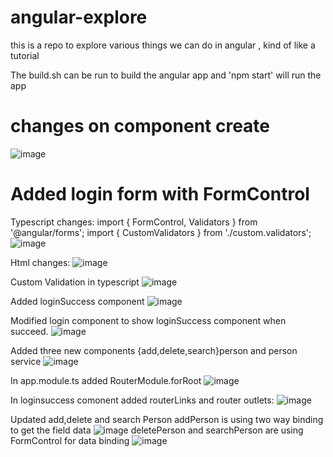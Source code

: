 # angular-explore
this is a repo to explore various things we can do in angular , kind of like a tutorial 

The build.sh can be run to build the angular app and 'npm start' will run the app
# changes on component create

![image](https://user-images.githubusercontent.com/20777854/149267083-c07468d3-f646-4cd4-a1c9-9eb11b6bec6e.png)

# Added login form with FormControl

Typescript changes:
import { FormControl, Validators } from '@angular/forms';
import { CustomValidators } from './custom.validators';
![image](https://user-images.githubusercontent.com/20777854/149295571-2f6fbd9d-e2d8-4cdb-a36f-d002f1c1dcd7.png)

Html changes:
![image](https://user-images.githubusercontent.com/20777854/149295690-324cbc21-b028-44f6-9c0d-7ea8fb55a59d.png)

Custom Validation in typescript
![image](https://user-images.githubusercontent.com/20777854/149295792-1271acc8-1d2f-4c28-a403-a7fce97087c7.png)

Added loginSuccess component
![image](https://user-images.githubusercontent.com/20777854/149296624-e6957e34-813f-444c-8215-b4cbeabe20a0.png)

Modified login component to show loginSuccess component when succeed.
![image](https://user-images.githubusercontent.com/20777854/149296745-342a79d5-cb50-433f-9f62-9c9b6061d2fd.png)

Added three new components {add,delete,search}person and person service
![image](https://user-images.githubusercontent.com/20777854/149298204-c3e4ee15-dff2-477c-853d-61c00eea8d3a.png)

In app.module.ts added RouterModule.forRoot
![image](https://user-images.githubusercontent.com/20777854/149313234-7348ca5b-f7a4-4840-81b2-b975196ec565.png)

In loginsuccess comonent added routerLinks and router outlets:
![image](https://user-images.githubusercontent.com/20777854/149313406-844e57be-7bc5-4713-a557-76b04df2225b.png)

Updated add,delete and search Person 
addPerson is using two way binding to get the field data
![image](https://user-images.githubusercontent.com/20777854/149321063-6c003a8a-162c-424a-aecb-b5aca1166e40.png)
deletePerson and searchPerson are using FormControl for data binding
![image](https://user-images.githubusercontent.com/20777854/149320944-11658f3e-b232-44fd-b41e-d1e4eba27836.png)


